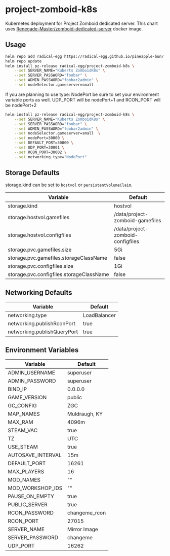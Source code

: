 # project-zomboid-k8s

Kubernetes deployment for Project Zomboid dedicated server. This chart uses [Renegade-Master/zomboid-dedicated-server](https://github.com/Renegade-Master/zomboid-dedicated-server) docker image.

## Usage

```bash
helm repo add radical-egg https://radical-egg.github.io/pineapple-bun/
helm repo update
helm install pz-release radical-egg/project-zomboid-k8s \
	--set SERVER_NAME="Kuberts ZomboidK8s" \
	--set SERVER_PASSWORD="foobar" \
	--set ADMIN_PASSWORD="foobar2admin" \
	--set nodeSelector.gameserver=small 
```

If you are planning to use type: NodePort be sure to set your environment variable ports as well. UDP_PORT will be nodePort+1 and RCON_PORT will be nodePort+2

```bash
helm install pz-release radical-egg/project-zomboid-k8s \
	--set SERVER_NAME="Kuberts ZomboidK8s" \
	--set SERVER_PASSWORD="foobar" \
	--set ADMIN_PASSWORD="foobar2admin" \
	--set nodeSelector.gameserver=small  \
    --set nodePort=30000 \
    --set DEFAULT_PORT=30000 \
    --set UDP_PORT=30001 \
    --set RCON_PORT=30002 \
    --set networking.type="NodePort"
```

## Storage Defaults

storage.kind can be set to `hostvol` or `persistentVolumeClaim`.

| Variable                                          | Default                               |
| --------                                          | -------                               |
| storage.kind                                      | hostvol                               |
| storage.hostvol.gamefiles                         | /data/project-zomboid-gamefiles       |
| storage.hostvol.configfiles                       | /data/project-zomboid-configfiles     |
| storage.pvc.gamefiles.size                        | 5Gi                                   |
| storage.pvc.gamefiles.storageClassName            | false                                 |
| storage.pvc.configfiles.size                      | 1Gi                                   |
| storage.pvc.configfiles.storageClassName          | false                                 |

## Networking Defaults

| Variable                              | Default           |
| --------                              | -------           |
| networking.type                       | LoadBalancer      |
| networking.publishRconPort            | true              |
| networking.publishQueryPort           | true              |


## Environment Variables

| Variable              | Default           |
| --------              | -------           |
| ADMIN_USERNAME        | superuser         |
| ADMIN_PASSWORD        | superuser         |
| BIND_IP               | 0.0.0.0           |
| GAME_VERSION          | public            |
| GC_CONFIG             | ZGC               |
| MAP_NAMES             | Muldraugh, KY     |
| MAX_RAM               | 4096m             |
| STEAM_VAC             | true              |
| TZ                    | UTC               |
| USE_STEAM             | true              |
| AUTOSAVE_INTERVAL     | 15m               |
| DEFAULT_PORT          | 16261             |
| MAX_PLAYERS           | 16                |
| MOD_NAMES             | ""                |
| MOD_WORKSHOP_IDS      | ""                |
| PAUSE_ON_EMPTY        | true              |
| PUBLIC_SERVER         | true              |
| RCON_PASSWORD         | changeme_rcon     |
| RCON_PORT             | 27015             |
| SERVER_NAME           | Mirror Image      |
| SERVER_PASSWORD       | changeme          |
| UDP_PORT              | 16262             |
